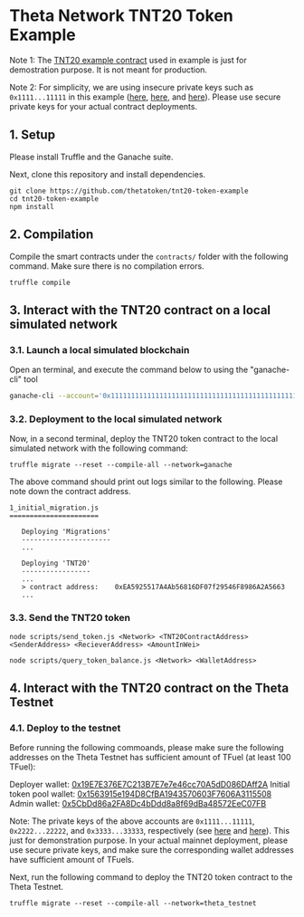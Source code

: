 # Theta Network TNT20 Token Example


Note 1: The [TNT20 example contract]() used in example is just for demostration purpose. It is not meant for production.

Note 2: For simplicity, we are using insecure private keys such as `0x1111...11111` in this example ([here](), [here](), and [here]()). Please use secure private keys for your actual contract deployments.

## 1. Setup

Please install Truffle and the Ganache suite.

Next, clone this repository and install dependencies.

```
git clone https://github.com/thetatoken/tnt20-token-example
cd tnt20-token-example
npm install
```

## 2. Compilation

Compile the smart contracts under the `contracts/` folder with the following command. Make sure there is no compilation errors.

```
truffle compile
```

## 3. Interact with the TNT20 contract on a local simulated network

### 3.1. Launch a local simulated blockchain

Open an terminal, and execute the command below to using the "ganache-cli" tool


```bash
ganache-cli --account='0x1111111111111111111111111111111111111111111111111111111111111111',10000000000000000000000 --account='0x2222222222222222222222222222222222222222222222222222222222222222',10000000000000000000000 --account='0x3333333333333333333333333333333333333333333333333333333333333333',10000000000000000000000 --account='0x4444444444444444444444444444444444444444444444444444444444444444',10000000000000000000000 --account='0x5555555555555555555555555555555555555555555555555555555555555555',10000000000000000000000 --account='0x6666666666666666666666666666666666666666666666666666666666666666',10000000000000000000000 --account='0x7777777777777777777777777777777777777777777777777777777777777777',10000000000000000000000 --account='0x8888888888888888888888888888888888888888888888888888888888888888',10000000000000000000000 --account='0x9999999999999999999999999999999999999999999999999999999999999999',10000000000000000000000 --account='0x1000000000000000000000000000000000000000000000000000000000000000',10000000000000000000000 --networkId 3456 --port 8545
```

### 3.2. Deployment to the local simulated network


Now, in a second terminal, deploy the TNT20 token contract to the local simulated network with the following command:

```
truffle migrate --reset --compile-all --network=ganache
```

The above command should print out logs similar to the following. Please note down the contract address. 

```
1_initial_migration.js
======================

   Deploying 'Migrations'
   ----------------------
   ...

   Deploying 'TNT20'
   -----------------
   ...
   > contract address:    0xEA5925517A4Ab56816DF07f29546F8986A2A5663
   ...

```

### 3.3. Send the TNT20 token


```
node scripts/send_token.js <Network> <TNT20ContractAddress> <SenderAddress> <RecieverAddress> <AmountInWei>
```

```
node scripts/query_token_balance.js <Network> <WalletAddress>
```

## 4. Interact with the TNT20 contract on the Theta Testnet


### 4.1. Deploy to the testnet

Before running the following commoands, please make sure the following addresses on the Theta Testnet has sufficient amount of TFuel (at least 100 TFuel):

Deployer wallet: [0x19E7E376E7C213B7E7e7e46cc70A5dD086DAff2A](https://testnet-explorer.thetatoken.org/account/0x19E7E376E7C213B7E7e7e46cc70A5dD086DAff2A)
Initial token pool wallet: [0x1563915e194D8CfBA1943570603F7606A3115508](https://testnet-explorer.thetatoken.org/account/0x1563915e194D8CfBA1943570603F7606A3115508)
Admin wallet: [0x5CbDd86a2FA8Dc4bDdd8a8f69dBa48572EeC07FB](https://testnet-explorer.thetatoken.org/account/0x5CbDd86a2FA8Dc4bDdd8a8f69dBa48572EeC07FB)

Note: The private keys of the above accounts are `0x1111...11111`, `0x2222...22222`, and `0x3333...33333`, respectively (see [here]() and [here]()). This just for demonstration purpose. In your actual mainnet deployment, please use secure private keys, and make sure the corresponding wallet addresses have sufficient amount of TFuels.

Next, run the following command to deploy the TNT20 token contract to the Theta Testnet.

```
truffle migrate --reset --compile-all --network=theta_testnet
```




